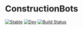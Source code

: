 # ConstructionBots

[![Stable](https://img.shields.io/badge/docs-stable-blue.svg)](https://kylejbrown17.github.io/ConstructionBots.jl/stable)
[![Dev](https://img.shields.io/badge/docs-dev-blue.svg)](https://kylejbrown17.github.io/ConstructionBots.jl/dev)
[![Build Status](https://github.com/kylejbrown17/ConstructionBots.jl/workflows/CI/badge.svg)](https://github.com/kylejbrown17/ConstructionBots.jl/actions)
